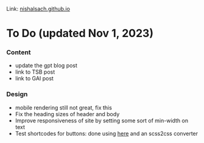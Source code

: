 Link: [nishalsach.github.io](https://nishalsach.github.io)
# To Do (updated Nov 1, 2023)

### Content

- update the gpt blog post
- link to TSB post
- link to GAI post

### Design

- mobile rendering still not great, fix this
- Fix the heading sizes of header and body
- Improve responsiveness of site by setting some sort of min-width on text
- Test shortcodes for buttons: done using [here](http://oostens.me/posts/hugo-button-shortcode/) and an scss2css converter
